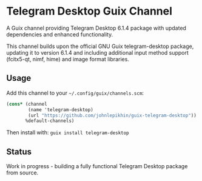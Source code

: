 # Telegram Desktop Guix Channel

A Guix channel providing Telegram Desktop 6.1.4 package with updated dependencies and enhanced functionality.

This channel builds upon the official GNU Guix telegram-desktop package, updating it to version 6.1.4 and including
additional input method support (fcitx5-qt, nimf, hime) and image format libraries.

## Usage

Add this channel to your `~/.config/guix/channels.scm`:

```scheme
(cons* (channel
        (name 'telegram-desktop)
        (url "https://github.com/johnlepikhin/guix-telegram-desktop"))
       %default-channels)
```

Then install with: `guix install telegram-desktop`

## Status

Work in progress - building a fully functional Telegram Desktop package from source.